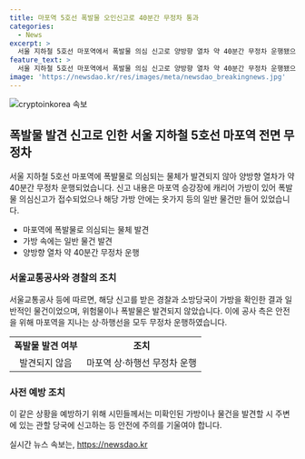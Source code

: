 ```yaml
---
title: 마포역 5호선 폭발물 오인신고로 40분간 무정차 통과
categories:
  - News
excerpt: >
  서울 지하철 5호선 마포역에서 폭발물 의심 신고로 양방향 열차 약 40분간 무정차 운행됐으나, 폭발물은 발견되지 않았음. 112 신고에 출동한 경찰과 소방당국이 확인한 결과, 가방 안에는 옷가지 등이 들어 있었음. 이에 공사는 예방 차원에서 열차를 40분간 무정차 운행한 후 정상화됨. (150자)
feature_text: >
  서울 지하철 5호선 마포역에서 폭발물 의심 신고로 양방향 열차 약 40분간 무정차 운행됐으나, 폭발물은 발견되지 않았음. 112 신고에 출동한 경찰과 소방당국이 확인한 결과, 가방 안에는 옷가지 등이 들어 있었음. 이에 공사는 예방 차원에서 열차를 40분간 무정차 운행한 후 정상화됨. (150자)
image: 'https://newsdao.kr/res/images/meta/newsdao_breakingnews.jpg'
---
```


<p><img src="https://newsdao.kr/res/images/meta/newsdao_breakingnews.jpg" alt="cryptoinkorea 속보" /></p>

<h2 data-ke-size="size26">폭발물 발견 신고로 인한 서울 지하철 5호선 마포역 전면 무정차</h2>

<p data-ke-size="size16">서울 지하철 5호선 마포역에 폭발물로 의심되는 물체가 발견되지 않아 양방향 열차가 약 40분간 무정차 운행되었습니다. 신고 내용은 마포역 승강장에 캐리어 가방이 있어 폭발물 의심신고가 접수되었으나 해당 가방 안에는 옷가지 등의 일반 물건만 들어 있었습니다. </p>

<ul>
  <li>마포역에 폭발물로 의심되는 물체 발견</li>
  <li>가방 속에는 일반 물건 발견</li>
  <li>양방향 열차 약 40분간 무정차 운행</li>
</ul>

<h3>서울교통공사와 경찰의 조치</h3>

<p data-ke-size="size16">서울교통공사 등에 따르면, 해당 신고를 받은 경찰과 소방당국이 가방을 확인한 결과 일반적인 물건이었으며, 위험물이나 폭발물은 발견되지 않았습니다. 이에 공사 측은 안전을 위해 마포역을 지나는 상‧하행선을 모두 무정차 운행하였습니다.</p>

<table>
  <tr>
    <td style="text-align: center; height: 17px;"><b>폭발물 발견 여부</b></td>
    <td style="text-align: center; height: 17px;"><b>조치</b></td>
  </tr>
  <tr>
    <td style="text-align: center; height: 17px;">발견되지 않음</td>
    <td style="text-align: center; height: 17px;">마포역 상‧하행선 무정차 운행</td>
  </tr>
</table>

<h3>사전 예방 조치</h3>

<p data-ke-size="size16">이 같은 상황을 예방하기 위해 시민들께서는 미확인된 가방이나 물건을 발견할 시 주변에 있는 관할 당국에 신고하는 등 안전에 주의를 기울여야 합니다.</p>
실시간 뉴스 속보는, <a href="https://newsdao.kr" rel="dofollow">https://newsdao.kr</a>



